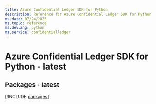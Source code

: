```yaml
---
title: Azure Confidential Ledger SDK for Python
description: Reference for Azure Confidential Ledger SDK for Python
ms.date: 07/24/2025
ms.topic: reference
ms.devlang: python
ms.service: confidentialledger
---
```

# Azure Confidential Ledger SDK for Python - latest
## Packages - latest
[!INCLUDE [packages](confidential-ledger-index.md)]